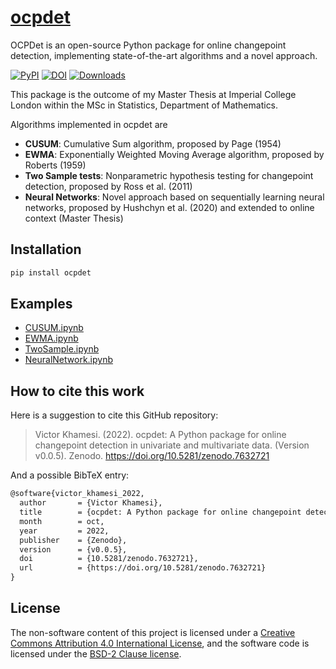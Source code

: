 # [ocpdet](https://pypi.org/project/ocpdet/)
OCPDet is an open-source Python package for online changepoint detection, implementing state-of-the-art algorithms and a novel approach.

[![PyPI](https://img.shields.io/pypi/v/ocpdet?color=g)](https://img.shields.io/pypi/v/ocpdet?color=g)
[![DOI](https://zenodo.org/badge/DOI/10.5281/zenodo.7632721.svg)](https://doi.org/10.5281/zenodo.7632721)
[![Downloads](https://img.shields.io/pypi/dm/ocpdet.svg)](https://img.shields.io/pypi/dm/ocpdet)

This package is the outcome of my Master Thesis at Imperial College London within the MSc in Statistics, Department of Mathematics.

Algorithms implemented in ocpdet are

- **CUSUM**: Cumulative Sum algorithm, proposed by Page (1954)
- **EWMA**: Exponentially Weighted Moving Average algorithm, proposed by Roberts (1959)
- **Two Sample tests**: Nonparametric hypothesis testing for changepoint detection, proposed by Ross et al. (2011)
- **Neural Networks**: Novel approach based on sequentially learning neural networks, proposed by Hushchyn et al. (2020) and extended to online context (Master Thesis) 

## Installation

```bash
pip install ocpdet
``` 

## Examples

- [CUSUM.ipynb](https://github.com/vkhamesi/ocpdet/blob/main/docs/CUSUM.ipynb)  
- [EWMA.ipynb](https://github.com/vkhamesi/ocpdet/blob/main/docs/EWMA.ipynb)  
- [TwoSample.ipynb](https://github.com/vkhamesi/ocpdet/blob/main/docs/TwoSample.ipynb)  
- [NeuralNetwork.ipynb](https://github.com/vkhamesi/ocpdet/blob/main/docs/NeuralNetwork.ipynb)  

## How to cite this work

Here is a suggestion to cite this GitHub repository:

> Victor Khamesi. (2022). ocpdet: A Python package for online changepoint detection in univariate and multivariate data. (Version v0.0.5). Zenodo. https://doi.org/10.5281/zenodo.7632721

And a possible BibTeX entry:

```tex
@software{victor_khamesi_2022,
  author       = {Victor Khamesi},
  title        = {ocpdet: A Python package for online changepoint detection in univariate and multivariate data.},
  month        = oct,
  year         = 2022,
  publisher    = {Zenodo},
  version      = {v0.0.5},
  doi          = {10.5281/zenodo.7632721},
  url          = {https://doi.org/10.5281/zenodo.7632721}
}
```

## License

The non-software content of this project is licensed under a [Creative Commons Attribution 4.0 International License](http://creativecommons.org/licenses/by/4.0/), and the software code is licensed under the [BSD-2 Clause license](https://opensource.org/licenses/BSD-2-Clause).

